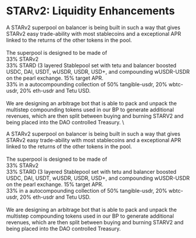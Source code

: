 # STARv2: Liquidity Enhancements

A STARv2 superpool on balancer is being built in such a way that gives STARv2 easy trade-ability with most stablecoins and a exceptional APR linked to the returns of the other tokens in the pool. \
\
The superpool is designed to be made of\
33% STARv2\
33% STARD (3 layered Stablepool set with tetu and balancer boosted USDC, DAI, USDT, wUSDR, USDR, USD+,  and compounding wUSDR-USDR on the pearl exchange. 15% target APR.\
33% in a autocompounding collection of 50% tangible-usdr, 20% wbtc-usdr, 20% eth-usdr and Tetu USD. \
\
We are designing an arbitrage bot that is able to pack and unpack the multistep compounding tokens used in our BP to generate additional revenues, which are then split between buying and burning STARV2 and being placed into the DAO controlled Treasury. \


A STARv2 superpool on balancer is being built in such a way that gives STARv2 easy trade-ability with most stablecoins and a exceptional APR linked to the returns of the other tokens in the pool. \
\
The superpool is designed to be made of\
33% STARv2\
33% STARD (3 layered Stablepool set with tetu and balancer boosted USDC, DAI, USDT, wUSDR, USDR, USD+,  and compounding wUSDR-USDR on the pearl exchange. 15% target APR.\
33% in a autocompounding collection of 50% tangible-usdr, 20% wbtc-usdr, 20% eth-usdr and Tetu USD. \
\
We are designing an arbitrage bot that is able to pack and unpack the multistep compounding tokens used in our BP to generate additional revenues, which are then split between buying and burning STARV2 and being placed into the DAO controlled Treasury.&#x20;
